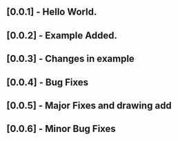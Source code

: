## [0.0.1] - Hello World.

## [0.0.2] - Example Added.

## [0.0.3] - Changes in example

## [0.0.4] - Bug Fixes

## [0.0.5] - Major Fixes and drawing add

## [0.0.6] - Minor Bug Fixes